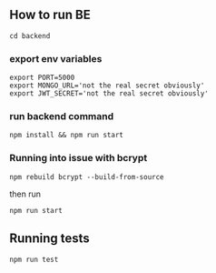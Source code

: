 ## How to run BE

`cd backend`

### export env variables

```
export PORT=5000
export MONGO_URL='not the real secret obviously'
export JWT_SECRET='not the real secret obviously'
```

### run backend command 
`npm install && npm run start`

### Running into issue with bcrypt
`npm rebuild bcrypt --build-from-source`

then run 

`npm run start`


## Running tests
`npm run test` 
